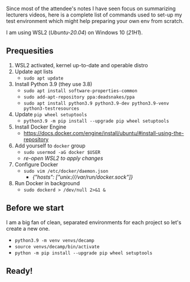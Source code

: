 Since most of the attendee's notes I have seen focus on summarizing
lecturers videos, here is a complete list of commands used to set-up
my test environment which might help preparing your own env from scratch.

I am using WSL2 (*Ubuntu-20.04*) on Windows 10 (*21H1*).

Prequesities
-----------------------
1. WSL2 activated, kernel up-to-date and operable distro
2. Update apt lists
   - `sudo apt update`
3. Install Python 3.9 (they use 3.8)
   - `sudo apt install software-properties-common`
   - `sudo add-apt-repository ppa:deadsnakes/ppa`
   - `sudo apt install python3.9 python3.9-dev python3.9-venv python3-testresources`
4. Update `pip wheel setuptools`
   - `python3.9 -m pip install --upgrade pip wheel setuptools`
5. Install Docker Engine
   - https://docs.docker.com/engine/install/ubuntu/#install-using-the-repository
6. Add yourself to `docker` group
   - `sudo usermod -aG docker $USER`
   - *re-open WSL2 to apply changes*
7. Configure Docker
   - `sudo vim /etc/docker/daemon.json`
     - *{"hosts": ["unix:///var/run/docker.sock"]}*
9. Run Docker in background
   - `sudo dockerd > /dev/null 2>&1 &`

Before we start
----------------------
I am a big fan of clean, separated environments for each project so let's create a new one.

   - `python3.9 -m venv venvs/decamp`
   - `source venvs/decamp/bin/activate`
   - `python -m pip install --upgrade pip wheel setuptools`

Ready!
-----------------------